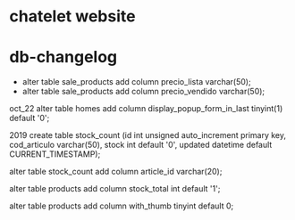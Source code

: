 chatelet website
================

# db-changelog

- alter table sale_products add column precio_lista varchar(50);
- alter table sale_products add column precio_vendido varchar(50);

oct_22
alter table homes add column display_popup_form_in_last tinyint(1) default '0';

2019
create table stock_count (id int unsigned auto_increment primary key, cod_articulo varchar(50), stock int default '0', updated datetime default CURRENT_TIMESTAMP);

alter table stock_count add column article_id varchar(20);

alter table products add column stock_total int default '1';

alter table products add column with_thumb tinyint default 0;

